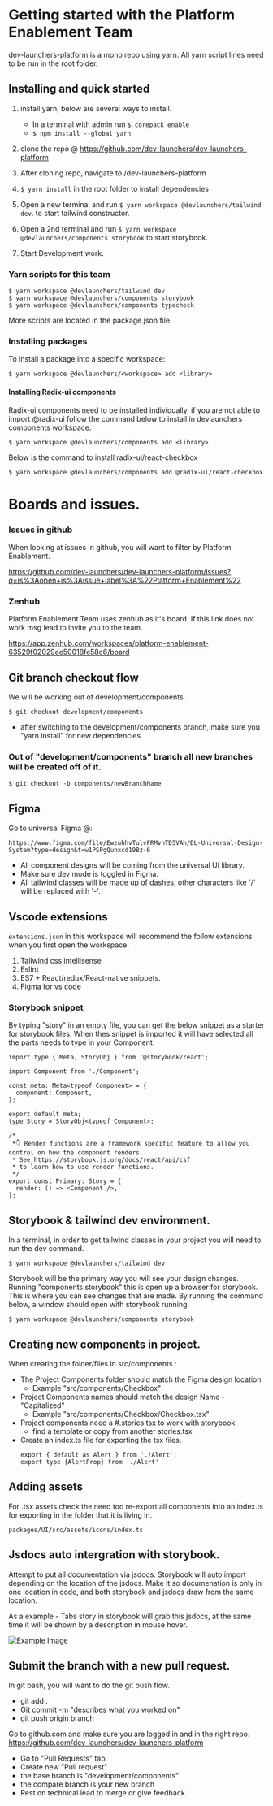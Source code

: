 # Getting started with the Platform Enablement Team

dev-launchers-platform is a mono repo using yarn. All yarn script lines need to be run in the root folder. 

## Installing and quick started
1. install yarn, below are several ways to install. 
    - In a terminal with admin run ```$ corepack enable```
    - ```$ npm install --global yarn```

2. clone the repo @  https://github.com/dev-launchers/dev-launchers-platform
3. After cloning repo, navigate to /dev-launchers-platform
4. ```$ yarn install``` in the root folder to install dependencies 
5. Open a new terminal and run ```$ yarn workspace @devlaunchers/tailwind dev```. to start tailwind constructor.
5. Open a 2nd terminal and run ```$ yarn workspace @devlaunchers/components storybook``` to start storybook.
7. Start Development work.

### Yarn scripts for this team

```
$ yarn workspace @devlaunchers/tailwind dev
$ yarn workspace @devlaunchers/components storybook
$ yarn workspace @devlaunchers/components typecheck
```
More scripts are located in the package.json file. 

### Installing packages

To install a package into a specific workspace:

    $ yarn workspace @devlaunchers/<workspace> add <library>

#### Installing Radix-ui components

Radix-ui components need to be installed individually, if you are not able to import @radix-ui follow the command below to install in devlaunchers components workspace.

    $ yarn workspace @devlaunchers/components add <library>

Below is the command to install radix-ui/react-checkbox

    $ yarn workspace @devlaunchers/components add @radix-ui/react-checkbox


# Boards and issues.

### Issues in github

When looking at issues in github, you will want to filter by Platform Enablement. 

https://github.com/dev-launchers/dev-launchers-platform/issues?q=is%3Aopen+is%3Aissue+label%3A%22Platform+Enablement%22

### Zenhub

Platform Enablement Team uses zenhub as it's board. If this link does not work msg lead to invite you to the team.

https://app.zenhub.com/workspaces/platform-enablement-63529f02029ee50018fe58c6/board

## Git branch checkout flow

We will be working out of development/components. 

    $ git checkout development/components

- after switching to the development/components branch, make sure you "yarn install" for new dependencies

### Out of "development/components" branch all new branches will be created off of it.

    $ git checkout -b components/newBranchName


## Figma

Go to universal Figma @:

    https://www.figma.com/file/EwzuhhvTulvFRMvhTD5VAh/DL-Universal-Design-System?type=design&t=w1PSPgQunxcd19Bz-6

- All component designs will be coming from the universal UI library.
- Make sure dev mode is toggled in Figma.
- All tailwind classes will be made up of dashes, other characters like '/' will be replaced with '-'.

## Vscode extensions

```extensions.json``` in this workspace will recommend the follow extensions when you first open the workspace:

1. Tailwind css intellisense
2. Eslint
3. ES7 + React/redux/React-native snippets.
4. Figma for vs code



### Storybook snippet

By typing "story" in an empty file, you can get the below snippet as a starter for storybook files. When thes snippet is imported it will have selected all the parts needs to type in your Component.

```
import type { Meta, StoryObj } from '@storybook/react';

import Component from './Component';

const meta: Meta<typeof Component> = {
  component: Component,
};

export default meta;
type Story = StoryObj<typeof Component>;

/*
 *👇 Render functions are a framework specific feature to allow you control on how the component renders.
 * See https://storybook.js.org/docs/react/api/csf
 * to learn how to use render functions.
 */
export const Primary: Story = {
  render: () => <Component />,
};
```

## Storybook & tailwind dev environment. 

In a terminal, in order to get tailwind classes in your project you will need to run the dev command.

    $ yarn workspace @devlaunchers/tailwind dev

Storybook will be the primary way you will see your design changes. Running "components storybook" this is open up a browser for storybook. This is where you can see changes that are made. By running the command below, a window should open with storybook running.

    $ yarn workspace @devlaunchers/components storybook



## Creating new components in project.

When creating the folder/files in src/components :

- The Project Components folder should match the Figma design location 
    - Example "src/components/Checkbox"
- Project Components names should match the design Name - "Capitalized"
    - Example "src/components/Checkbox/Checkbox.tsx"
- Project components need a #.stories.tsx to work with storybook.
  - find a template or copy from another stories.tsx
- Create an index.ts file for exporting the tsx files. 
    ```
    export { default as Alert } from './Alert';
    export type {AlertProp} from './Alert'
    ```


## Adding assets

For .tsx assets check the need too re-export all components into an index.ts for exporting in the folder that it is living in.
 
```
packages/UI/src/assets/icons/index.ts
```


## Jsdocs auto intergration with storybook.

Attempt to put all documentation via jsdocs. Storybook will auto import depending on the location of the jsdocs. Make it so documenation is only in one location in code, and both storybook and jsdocs draw from the same location. 

As a example - Tabs story in storybook will grab this jsdocs, at the same time it will be shown by a description in mouse hover. 

![Example Image](example.png)

## Submit the branch with a new pull request.

In git bash, you will want to do the git push flow.

  - git add .
  - Git commit -m "describes what you worked on"
  - git push origin branch

Go to github.com and make sure you are logged in and in the right repo.
https://github.com/dev-launchers/dev-launchers-platform

  - Go to "Pull Requests" tab.
  - Create new "Pull request"
  - the base branch is "development/components"
  - the compare branch is your new branch
  - Rest on technical lead to merge or give feedback.
